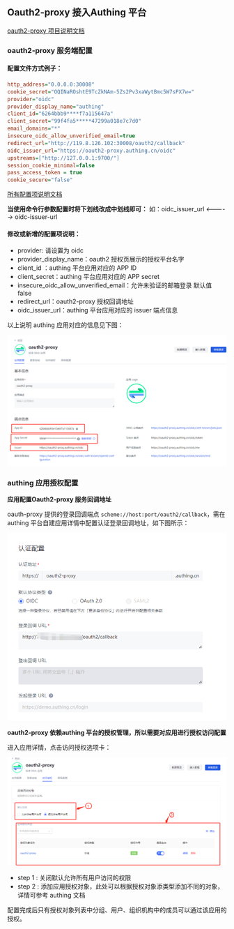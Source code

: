 ## Oauth2-proxy 接入Authing 平台

[oauth2-proxy 项目说明文档](https://github.com/opensourceways/oauth2-proxy#readme)

### oauth2-proxy 服务端配置

#### 配置文件方式例子：

```ini
http_address="0.0.0.0:30008"
cookie_secret="OQINaROshtE9TcZkNAm-5Zs2Pv3xaWytBmc5W7sPX7w="
provider="oidc"
provider_display_name="authing"
client_id="6264bbb9****f7a115647a"
client_secret="99f4fa5*****47299a018e7c7d0"
email_domains="*"
insecure_oidc_allow_unverified_email=true
redirect_url="http://119.8.126.102:30008/oauth2/callback"
oidc_issuer_url="https://oauth2-proxy.authing.cn/oidc"
upstreams=["http://127.0.0.1:9700/"]
session_cookie_minimal=false
pass_access_token = true
cookie_secure="false"
```

[所有配置项说明文档](https://oauth2-proxy.github.io/oauth2-proxy/docs/configuration/overview)

**当使用命令行参数配置时将下划线改成中划线即可：**
如：oidc_issuer_url <-----> oidc-issuer-url

#### 修改或新增的配置项说明：

- provider:  请设置为 oidc
- provider_display_name：oauth2 授权页展示的授权平台名字
- client_id ：authing 平台应用对应的 APP ID
- client_secret：authing 平台应用对应的 APP secret
- insecure_oidc_allow_unverified_email：允许未验证的邮箱登录 默认值 false
- redirect_url：oauth2-proxy 授权回调地址
- oidc_issuer_url：authing 平台应用对应的 issuer 端点信息

以上说明 authing 应用对应的信息见下图：

![s](authing_app_info.png)

### authing 应用授权配置

**应用配置Oauth2-proxy 服务回调地址**

oauth-proxy 提供的登录回调端点 `scheme://host:port/oauth2/callback`，需在authing 平台自建应用详情中配置认证登录回调地址，如下图所示：

![j](app_callbk.png)

**oauth2-proxy 依赖authing 平台的授权管理，所以需要对应用进行授权访问配置**

进入应用详情，点击访问授权选项卡：

![q](auth_ctl.png)

- step 1 : 关闭默认允许所有用户访问的权限
- step 2 : 添加应用授权对象，此处可以根据授权对象添类型添加不同的对象，详情可参考 authing 文档

配置完成后只有授权对象列表中分组、用户、组织机构中的成员可以通过该应用的授权。
